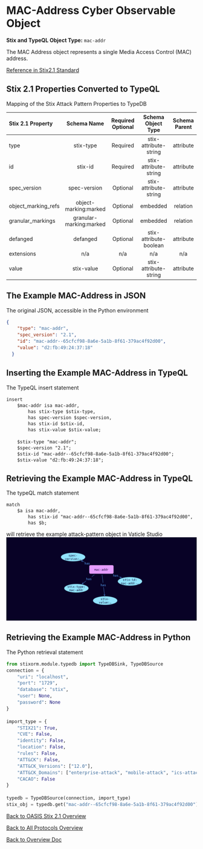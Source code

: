 # MAC-Address Cyber Observable Object

**Stix and TypeQL Object Type:**  `mac-addr`

The MAC Address object represents a single Media Access Control (MAC) address.

[Reference in Stix2.1 Standard](https://docs.oasis-open.org/cti/stix/v2.1/os/stix-v2.1-os.html#_f92nr9plf58y)
## Stix 2.1 Properties Converted to TypeQL
Mapping of the Stix Attack Pattern Properties to TypeDB

|  Stix 2.1 Property    |           Schema Name             | Required  Optional  |      Schema Object Type | Schema Parent  |
|:--------------------|:--------------------------------:|:------------------:|:------------------------:|:-------------:|
|  type                 |            stix-type              |      Required       |  stix-attribute-string    |   attribute    |
|  id                   |             stix-id               |      Required       |  stix-attribute-string    |   attribute    |
|  spec_version         |           spec-version            |      Optional       |  stix-attribute-string    |   attribute    |
|  object_marking_refs  |      object-marking:marked        |      Optional       |   embedded     |relation |
|  granular_markings    |     granular-marking:marked       |      Optional       |   embedded     |relation |
| defanged |defanged |      Optional       |stix-attribute-boolean |   attribute    |
|  extensions           |               n/a                 |        n/a          |           n/a             |      n/a       |
| value |stix-value |      Optional       |  stix-attribute-string    |   attribute    |

## The Example MAC-Address in JSON
The original JSON, accessible in the Python environment
```json
{
    "type": "mac-addr",  
    "spec_version": "2.1",  
    "id": "mac-addr--65cfcf98-8a6e-5a1b-8f61-379ac4f92d00",  
    "value": "d2:fb:49:24:37:18"  
  }
```


## Inserting the Example MAC-Address in TypeQL
The TypeQL insert statement
```typeql
insert 
    $mac-addr isa mac-addr,
        has stix-type $stix-type,
        has spec-version $spec-version,
        has stix-id $stix-id,
        has stix-value $stix-value;
    
    $stix-type "mac-addr";
    $spec-version "2.1";
    $stix-id "mac-addr--65cfcf98-8a6e-5a1b-8f61-379ac4f92d00";
    $stix-value "d2:fb:49:24:37:18";
```

## Retrieving the Example MAC-Address in TypeQL
The typeQL match statement

```typeql
match
    $a isa mac-addr,
        has stix-id "mac-addr--65cfcf98-8a6e-5a1b-8f61-379ac4f92d00",
        has $b;
```


will retrieve the example attack-pattern object in Vaticle Studio
![MAC-Address Example](./img/mac-addr.png)

## Retrieving the Example MAC-Address  in Python
The Python retrieval statement

```python
from stixorm.module.typedb import TypeDBSink, TypeDBSource
connection = {
    "uri": "localhost",
    "port": "1729",
    "database": "stix",
    "user": None,
    "password": None
}

import_type = {
    "STIX21": True,
    "CVE": False,
    "identity": False,
    "location": False,
    "rules": False,
    "ATT&CK": False,
    "ATT&CK_Versions": ["12.0"],
    "ATT&CK_Domains": ["enterprise-attack", "mobile-attack", "ics-attack"],
    "CACAO": False
}

typedb = TypeDBSource(connection, import_type)
stix_obj = typedb.get("mac-addr--65cfcf98-8a6e-5a1b-8f61-379ac4f92d00")
```

 

[Back to OASIS Stix 2.1 Overview](../overview.md)
 

[Back to All Protocols Overview](../../overview.md)
 

[Back to Overview Doc](../../../overview.md)
